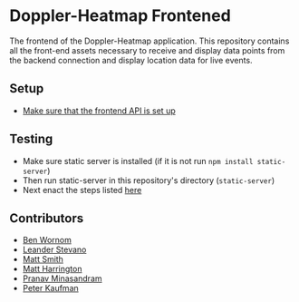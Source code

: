 # Doppler-Heatmap Frontened
The frontend of the Doppler-Heatmap application. This repository contains all the front-end assets necessary to receive and display data points from the backend connection and display location data for live events.
## Setup
- [Make sure that the frontend API is set up](https://github.com/acstech/doppler-api#setup)
## Testing
- Make sure static server is installed (if it is not run `npm install static-server`)
- Then run static-server in this repository's directory (`static-server`)
- Next enact the steps listed [here](https://github.com/acstech/doppler-api#test)

## Contributors

* [Ben Wornom](https://github.com/bwornom7)
* [Leander Stevano](https://github.com/deepmicrobe)
* [Matt Smith](https://github.com/mattsmith803)
* [Matt Harrington](https://github.com/Matt2Harrington)
* [Pranav Minasandram](https://github.com/PranavMin)
* [Peter Kaufman](https://github.com/pjkaufman)
